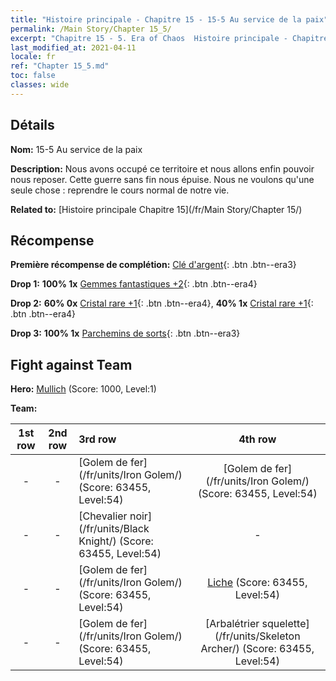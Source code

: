 ```yaml
---
title: "Histoire principale - Chapitre 15 - 15-5 Au service de la paix"
permalink: /Main Story/Chapter 15_5/
excerpt: "Chapitre 15 - 5. Era of Chaos  Histoire principale - Chapitre 15_5. 15-5 Au service de la paix"
last_modified_at: 2021-04-11
locale: fr
ref: "Chapter 15_5.md"
toc: false
classes: wide
---
```


## Détails

 **Nom:** 15-5 Au service de la paix

 **Description:** Nous avons occupé ce territoire et nous allons enfin pouvoir nous reposer. Cette guerre sans fin nous épuise. Nous ne voulons qu'une seule chose : reprendre le cours normal de notre vie.

 **Related to:** [Histoire principale Chapitre 15](/fr/Main Story/Chapter 15/)

## Récompense

 **Première récompense de complétion:** [Clé d'argent](/fr/Items/con_693/){: .btn .btn--era3}

 **Drop 1:** **100% 1x** [Gemmes fantastiques +2](/fr/Items/mat_51/){: .btn .btn--era4}

 **Drop 2:** **60% 0x** [Cristal rare +1](/fr/Items/mat_45/){: .btn .btn--era4}, **40% 1x** [Cristal rare +1](/fr/Items/mat_45/){: .btn .btn--era4}

 **Drop 3:** **100% 1x** [Parchemins de sorts](/fr/Items/con_694/){: .btn .btn--era3}


## Fight against Team
 **Hero:** [Mullich](/fr/heroes/Mullich/) (Score: 1000, Level:1)

 **Team:**


  | 1st row | 2nd row | 3rd row | 4th row |
  |:----:|:----:|:----|:----:|
  | - | - | [Golem de fer](/fr/units/Iron Golem/) (Score: 63455, Level:54)  | [Golem de fer](/fr/units/Iron Golem/) (Score: 63455, Level:54)  |
  | - | - | [Chevalier noir](/fr/units/Black Knight/) (Score: 63455, Level:54)  | - |
  | - | - | [Golem de fer](/fr/units/Iron Golem/) (Score: 63455, Level:54)  | [Liche](/fr/units/Lich/) (Score: 63455, Level:54)  |
  | - | - | [Golem de fer](/fr/units/Iron Golem/) (Score: 63455, Level:54)  | [Arbalétrier squelette](/fr/units/Skeleton Archer/) (Score: 63455, Level:54)  |


